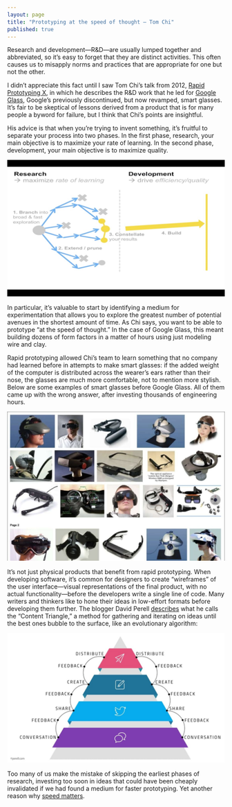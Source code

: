 ```yaml
---
layout: page
title: "Prototyping at the speed of thought — Tom Chi"
published: true
---
```


Research and development—R&D—are usually lumped together and abbreviated, so it’s easy to forget that they are distinct activities. This often causes us to misapply norms and practices that are appropriate for one but not the other.

I didn’t appreciate this fact until I saw Tom Chi’s talk from 2012, [Rapid Prototyping X](https://vimeo.com/55741515), in which he describes the R&D work that he led for [Google Glass](https://www.google.com/glass/start/), Google’s previously discontinued, but now revamped, smart glasses. It’s fair to be skeptical of lessons derived from a product that is for many people a byword for failure, but I think that Chi’s points are insightful.

His advice is that when you’re trying to invent something, it’s fruitful to separate your process into two phases. In the first phase, research, your main objective is to maximize your rate of learning. In the second phase, development, your main objective is to maximize quality.

![Research and Development](/assets/img/prototyping/research_and_development.png)

In particular, it’s valuable to start by identifying a medium for experimentation that allows you to explore the greatest number of potential avenues in the shortest amount of time. As Chi says, you want to be able to prototype “at the speed of thought.” In the case of Google Glass, this meant building dozens of form factors in a matter of hours using just modeling wire and clay.

Rapid prototyping allowed Chi’s team to learn something that no company had learned before in attempts to make smart glasses: if the added weight of the computer is distributed across the wearer’s ears rather than their nose, the glasses are much more comfortable, not to mention more stylish. Below are some examples of smart glasses before Google Glass. All of them came up with the wrong answer, after investing thousands of engineering hours.

![Google Glass](/assets/img/prototyping/google_glass.png)

It’s not just physical products that benefit from rapid prototyping. When developing software, it’s common for designers to create “wireframes” of the user interface—visual representations of the final product, with no actual functionality—before the developers write a single line of code. Many writers and thinkers like to hone their ideas in low-effort formats before developing them further. The blogger David Perell [describes](https://www.perell.com/blog/the-ultimate-guide-to-writing-online) what he calls the “Content Triangle,” a method for gathering and iterating on ideas until the best ones bubble to the surface, like an evolutionary algorithm:

![The Content Triangle](/assets/img/prototyping/content_triangle.png)

Too many of us make the mistake of skipping the earliest phases of research, investing too soon in ideas that could have been cheaply invalidated if we had found a medium for faster prototyping. Yet another reason why [speed matters](https://davidlaing.substack.com/p/linking-out-loud-1).